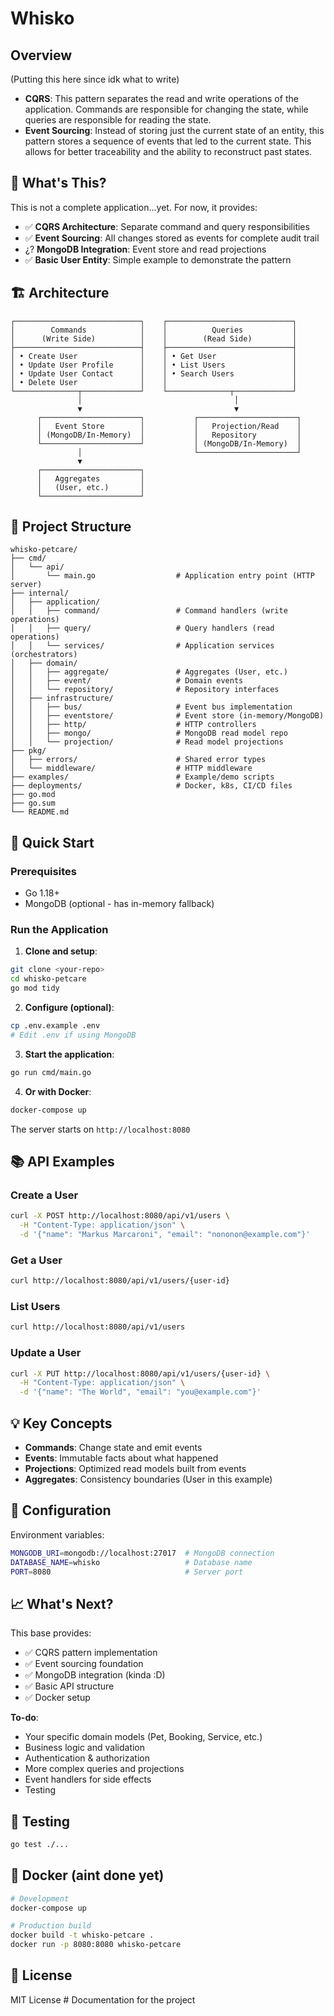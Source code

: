 # Whisko


## Overview

(Putting this here since idk what to write)
- **CQRS**: This pattern separates the read and write operations of the application. Commands are responsible for changing the state, while queries are responsible for reading the state.
- **Event Sourcing**: Instead of storing just the current state of an entity, this pattern stores a sequence of events that led to the current state. This allows for better traceability and the ability to reconstruct past states.

## 🎯 What's This?

This is not a complete application...yet. For now, it provides:

- ✅ **CQRS Architecture**: Separate command and query responsibilities
- ✅ **Event Sourcing**: All changes stored as events for complete audit trail
- ¿? **MongoDB Integration**: Event store and read projections
- ✅ **Basic User Entity**: Simple example to demonstrate the pattern

## 🏗️ Architecture

```
┌────────────────────────────┐    ┌────────────────────────────┐
│        Commands            │    │          Queries           │
│      (Write Side)          │    │        (Read Side)         │
├────────────────────────────┤    ├────────────────────────────┤
│ • Create User              │    │ • Get User                 │
│ • Update User Profile      │    │ • List Users               │
│ • Update User Contact      │    │ • Search Users             │
│ • Delete User              │    │                            │
└──────────────┬─────────────┘    └──────────────┬─────────────┘
               │                                  │
               ▼                                  ▼
      ┌──────────────────────┐           ┌──────────────────────┐
      │   Event Store        │           │   Projection/Read    │
      │ (MongoDB/In-Memory)  │           │   Repository         │
      └──────────────────────┘           │ (MongoDB/In-Memory)  │
               │                         └──────────────────────┘
               ▼
      ┌──────────────────────┐
      │   Aggregates         │
      │   (User, etc.)       │
      └──────────────────────┘
```

## 📁 Project Structure

```
whisko-petcare/
├── cmd/
│   └── api/
│       └── main.go                  # Application entry point (HTTP server)
├── internal/
│   ├── application/
│   │   ├── command/                 # Command handlers (write operations)
│   │   ├── query/                   # Query handlers (read operations)
│   │   └── services/                # Application services (orchestrators)
│   ├── domain/
│   │   ├── aggregate/               # Aggregates (User, etc.)
│   │   ├── event/                   # Domain events
│   │   └── repository/              # Repository interfaces
│   ├── infrastructure/
│   │   ├── bus/                     # Event bus implementation
│   │   ├── eventstore/              # Event store (in-memory/MongoDB)
│   │   ├── http/                    # HTTP controllers
│   │   ├── mongo/                   # MongoDB read model repo
│   │   └── projection/              # Read model projections
├── pkg/
│   ├── errors/                      # Shared error types
│   └── middleware/                  # HTTP middleware
├── examples/                        # Example/demo scripts
├── deployments/                     # Docker, k8s, CI/CD files
├── go.mod
├── go.sum
└── README.md

```

## 🚀 Quick Start

### Prerequisites
- Go 1.18+
- MongoDB (optional - has in-memory fallback)

### Run the Application

1. **Clone and setup**:
```bash
git clone <your-repo>
cd whisko-petcare
go mod tidy
```

2. **Configure (optional)**:
```bash
cp .env.example .env
# Edit .env if using MongoDB
```

3. **Start the application**:
```bash
go run cmd/main.go
```

4. **Or with Docker**:
```bash
docker-compose up
```

The server starts on `http://localhost:8080`

## 📚 API Examples

### Create a User
```bash
curl -X POST http://localhost:8080/api/v1/users \
  -H "Content-Type: application/json" \
  -d '{"name": "Markus Marcaroni", "email": "nononon@example.com"}'
```

### Get a User
```bash
curl http://localhost:8080/api/v1/users/{user-id}
```

### List Users
```bash
curl http://localhost:8080/api/v1/users
```

### Update a User
```bash
curl -X PUT http://localhost:8080/api/v1/users/{user-id} \
  -H "Content-Type: application/json" \
  -d '{"name": "The World", "email": "you@example.com"}'
```

## 💡 Key Concepts

- **Commands**: Change state and emit events
- **Events**: Immutable facts about what happened
- **Projections**: Optimized read models built from events
- **Aggregates**: Consistency boundaries (User in this example)

## 🔧 Configuration

Environment variables:

```bash
MONGODB_URI=mongodb://localhost:27017  # MongoDB connection
DATABASE_NAME=whisko                   # Database name
PORT=8080                              # Server port
```

## 📈 What's Next?

This base provides:
- ✅ CQRS pattern implementation
- ✅ Event sourcing foundation
- ✅ MongoDB integration (kinda :D)
- ✅ Basic API structure
- ✅ Docker setup

**To-do**:
- Your specific domain models (Pet, Booking, Service, etc.)
- Business logic and validation
- Authentication & authorization
- More complex queries and projections
- Event handlers for side effects
- Testing

## 🧪 Testing

```bash
go test ./...
```

## 🐳 Docker (aint done yet)

```bash
# Development
docker-compose up

# Production build
docker build -t whisko-petcare .
docker run -p 8080:8080 whisko-petcare
```

## 📄 License

MIT License                   # Documentation for the project
```